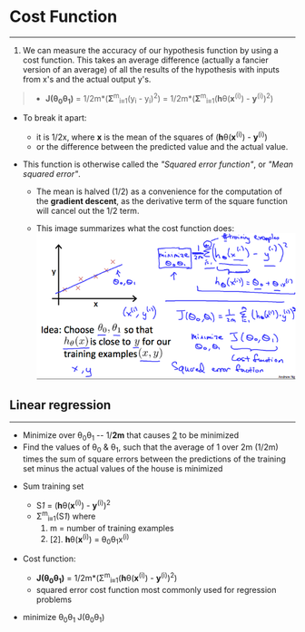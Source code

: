 # Cost Function
---

1. We can measure the accuracy of our hypothesis function by using a cost function. This takes an average difference (actually a fancier version of an average) of all the results of the hypothesis with inputs from x's and the actual output y's.

> * **J(θ<sub>0</sub>θ<sub>1</sub>)** 
    = 1/2m*(**Σ**<sup>m</sup><sub>i≡1</sub>(y<sub>i</sub> - y<sub>i</sub>)<sup>2</sup>) 
    = 1/2m*(**Σ**<sup>m</sup><sub>i≡1</sub>(**h**θ(**x**<sup>(i)</sup>) - **y**<sup>(i)</sup>)<sup>2</sup>)

* To break it apart:
    * it is 1/2x, where **x** is the mean of the squares of (**h**θ(**x**<sup>(i)</sup>) - **y**<sup>(i)</sup>)
    * or the difference between the predicted value and the actual value.


* This function is otherwise called the *"Squared error function"*, or *"Mean squared error"*. 
  * The mean is halved (1/2) as a convenience for the computation of the **gradient descent**, as the derivative term of the square function will cancel out the 1/2 term. 

  * This image summarizes what the cost function does:
![img_01.png](img_01.png)

## Linear regression
---

* Minimize over θ<sub>0</sub>θ<sub>1</sub> -- 1/**2m** that causes [2](2) to be minimized
* Find the values of θ<sub>0</sub> & θ<sub>1</sub>, such that the average of 1 over 2m (1/2m) times the sum of square errors between the predictions of the training set minus the actual values of the house is minimized 

- Sum training set 
    - S*1* = (**h**θ(**x**<sup>(i)</sup>) - **y**<sup>(i)</sup>)<sup>2</sup>
    - Σ<sup>m</sup><sub>i≡1</sub>(S*1*) where
        1. m = number of training examples
        2. [2]. **h**θ(**x**<sup>(i)</sup>) = θ<sub>0</sub>θ<sub>1</sub>x<sup>(i)</sup> 

- Cost function:
    - **J(θ<sub>0</sub>θ<sub>1</sub>)** = 1/2m*(Σ<sup>m</sup><sub>i≡1</sub>(**h**θ(**x**<sup>(i)</sup>) - **y**<sup>(i)</sup>)<sup>2</sup>)
    - squared error cost function most commonly used for regression problems

- minimize θ<sub>0</sub>θ<sub>1</sub> J(θ<sub>0</sub>θ<sub>1</sub>)